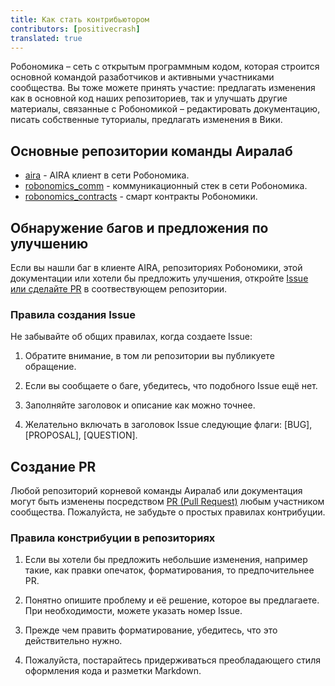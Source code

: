 ```yaml
---
title: Как стать контрибьютором
contributors: [positivecrash]
translated: true
---
```


Робономика – сеть с открытым программным кодом, которая строится основной командой разаботчиков и активными участниками сообщества. Вы тоже можете принять участие: предлагать изменения как в основной код наших репозиториев, так и улучшать другие материалы, связанные с Робономикой – редактировать документацию, писать собственные туториалы, предлагать изменения в Вики.

## Основные репозитории команды Аиралаб

- [aira](https://github.com/airalab/aira) - AIRA клиент в сети Робономика. 
- [robonomics_comm](https://github.com/airalab/robonomics_comm) - коммуникационный стек в сети Робономика.
- [robonomics_contracts](https://github.com/airalab/robonomics_contracts) - смарт контракты Робономики.

## Обнаружение багов и предложения по улучшению

Если вы нашли баг в клиенте AIRA, репозиториях Робономики, этой документации или хотели бы предложить улучшения, откройте [Issue или сделайте PR](https://docs.github.com/desktop/contributing-and-collaborating-using-github-desktop/creating-an-issue-or-pull-request) в соотвествующем репозитории.

### Правила создания Issue

Не забывайте об общих правилах, когда создаете Issue:

1. Обратите внимание, в том ли репозитории вы публикуете обращение.

2. Если вы сообщаете о баге, убедитесь, что подобного Issue ещё нет.

3. Заполняйте заголовок и описание как можно точнее.

4. Желательно включать в заголовок Issue следующие флаги: [BUG], [PROPOSAL], [QUESTION].


## Создание PR

Любой репозиторий корневой команды Аиралаб или документация могут быть изменены посредством [PR (Pull Request)](https://docs.github.com/github/collaborating-with-issues-and-pull-requests/creating-a-pull-request) любым участником сообщества. Пожалуйста, не забудьте о простых правилах контрибуции.

### Правила констрибуции в репозиториях

1. Если вы хотели бы предложить небольшие изменения, например такие, как правки опечаток, форматирования, то предпочительнее PR.

2. Понятно опишите проблему и её решение, которое вы предлагаете. При необходимости, можете указать номер Issue.

3. Прежде чем править форматирование, убедитесь, что это действительно нужно.

4. Пожалуйста, постарайтесь придерживаться преобладающего стиля оформления кода и разметки Markdown.


